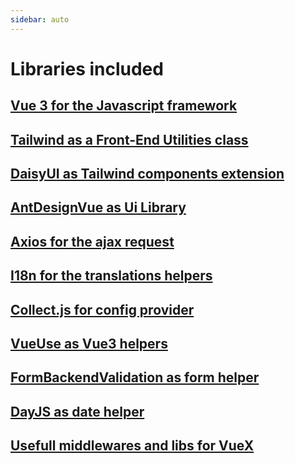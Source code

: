 ```yaml
---
sidebar: auto
---
```


# Libraries included

## [Vue 3 for the Javascript framework](https://vuejs.org/)
## [Tailwind as a Front-End Utilities class](https://tailwindcss.com/)
## [DaisyUI as Tailwind components extension](https://daisyui.com/)
## [AntDesignVue as Ui Library](https://antdv.com/)
## [Axios for the ajax request](https://axios-http.com/)
## [I18n for the translations helpers](https://www.npmjs.com/package/@cherrypulp/i18n)
## [Collect.js for config provider](https://collect.js.org/)
## [VueUse as Vue3 helpers](https://vueuse.org/)
## [FormBackendValidation as form helper](https://github.com/spatie/form-backend-validation)
## [DayJS as date helper](https://day.js.org/)
## [Usefull middlewares and libs for VueX](https://vuex.vuejs.org/)
